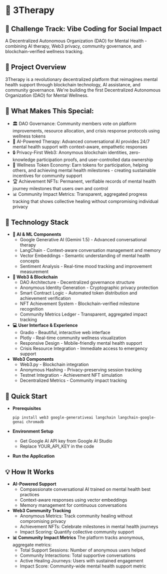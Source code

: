 # 🌸 3Therapy
## 🎯 Challenge Track: Vibe Coding for Social Impact
A Decentralized Autonomous Organization (DAO) for Mental Health - combining AI therapy, Web3 privacy, community governance, and blockchain-verified wellness tracking.
## 🌟 Project Overview
3Therapy is a revolutionary decentralized platform that reimagines mental health support through blockchain technology, AI assistance, and community governance. We're building the first Decentralized Autonomous Organization (DAO) for Mental Wellness.
## 🚀 What Makes This Special:
- 🏛️ DAO Governance: Community members vote on platform improvements, resource allocation, and crisis response protocols using wellness tokens
- 🤖 AI-Powered Therapy: Advanced conversational AI provides 24/7 mental health support with context-aware, empathetic responses
- 🔒 Privacy-First Web3: Anonymous blockchain identities, zero-knowledge participation proofs, and user-controlled data ownership
- 💎 Wellness Token Economy: Earn tokens for participation, helping others, and achieving mental health milestones - creating sustainable incentives for community support
- 🏆 Achievement NFTs: Permanent, verifiable records of mental health journey milestones that users own and control
- 📊 Community Impact Metrics: Transparent, aggregated progress tracking that shows collective healing without compromising individual privacy
## 🔧 Technology Stack
- **🤖 AI & ML Components**
  - Google Generative AI (Gemini 1.5) - Advanced conversational therapy
  - LangChain - Context-aware conversation management and memory
  - Vector Embeddings - Semantic understanding of mental health concepts
  - Sentiment Analysis - Real-time mood tracking and improvement measurement
- **🔗 Web3 & Blockchain**
  - DAO Architecture - Decentralized governance structure
  - Anonymous Identity Generation - Cryptographic privacy protection
  - Smart Contract Logic - Automated token distribution and achievement verification
  - NFT Achievement System - Blockchain-verified milestone recognition
  - Community Metrics Ledger - Transparent, aggregated impact tracking
- **💻 User Interface & Experience**
  - Gradio - Beautiful, interactive web interface
  - Plotly - Real-time community wellness visualization
  - Responsive Design - Mobile-friendly mental health support
  - Crisis Resource Integration - Immediate access to emergency support
- **Web3 Components**
  - Web3.py - Blockchain integration
  - Anonymous Hashing - Privacy-preserving session tracking
  - Testnet Integration - Achievement NFT simulation
  - Decentralized Metrics - Community impact tracking
## 🚀 Quick Start
- **Prerequisites**
  
  ``` pip install web3 google-generativeai langchain langchain-google-genai chromadb ```
- **Environment Setup**
  - Get Google AI API key from Google AI Studio
  - Replace YOUR_API_KEY in the code
- **Run the Application**
## 💡 How It Works
- **AI-Powered Support**
  - Compassionate conversational AI trained on mental health best practices
  - Context-aware responses using vector embeddings
  - Memory management for continuous conversations
- **Web3 Community Tracking**
  - Anonymous Metrics: Track community healing without compromising privacy
  - Achievement NFTs: Celebrate milestones in mental health journeys
  - Impact Scoring: Quantify collective community support
- **📊 Community Impact Metrics**
  The platform tracks anonymous, aggregate metrics:
  - Total Support Sessions: Number of anonymous users helped
  - Community Interactions: Total supportive conversations
  - Active Healing Journeys: Users with sustained engagement
  - Impact Score: Community-wide mental health support metric
 
